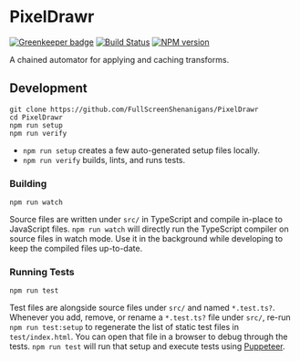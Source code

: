 <!-- {{Top}} -->
# PixelDrawr

[![Greenkeeper badge](https://badges.greenkeeper.io/FullScreenShenanigans/PixelDrawr.svg)](https://greenkeeper.io/)
[![Build Status](https://travis-ci.org/FullScreenShenanigans/PixelDrawr.svg?branch=master)](https://travis-ci.org/FullScreenShenanigans/PixelDrawr)
[![NPM version](https://badge.fury.io/js/pixeldrawr.svg)](http://badge.fury.io/js/pixeldrawr)

A chained automator for applying and caching transforms.
<!-- {{/Top}} -->

<!-- {{Development}} -->
## Development

```
git clone https://github.com/FullScreenShenanigans/PixelDrawr
cd PixelDrawr
npm run setup
npm run verify
```

* `npm run setup` creates a few auto-generated setup files locally.
* `npm run verify` builds, lints, and runs tests.

### Building

```shell
npm run watch
```

Source files are written under `src/` in TypeScript and compile in-place to JavaScript files.
`npm run watch` will directly run the TypeScript compiler on source files in watch mode.
Use it in the background while developing to keep the compiled files up-to-date.

### Running Tests

```shell
npm run test
```

Test files are alongside source files under `src/` and named `*.test.ts?`.
Whenever you add, remove, or rename a `*.test.ts?` file under `src/`, re-run `npm run test:setup` to regenerate the list of static test files in `test/index.html`.
You can open that file in a browser to debug through the tests.
`npm run test` will run that setup and execute tests using [Puppeteer](https://github.com/GoogleChrome/puppeteer).
<!-- {{/Development}} -->

